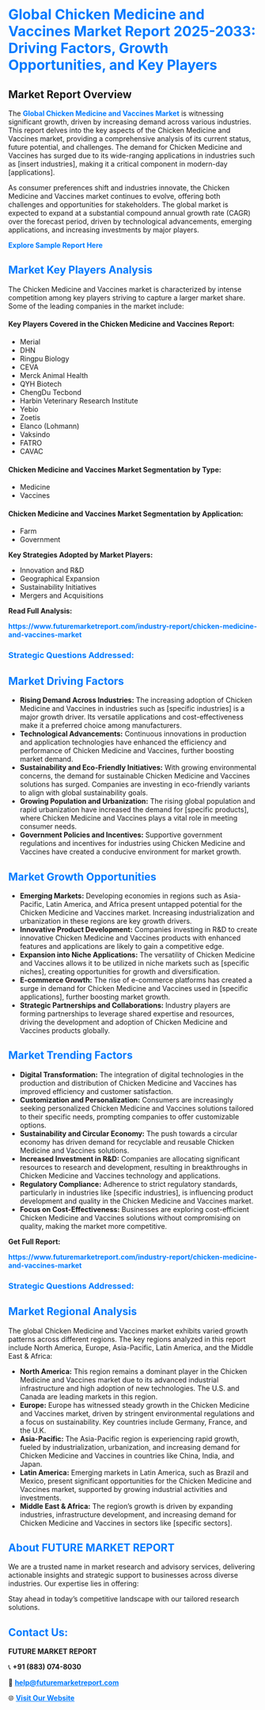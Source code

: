 <h1 style="color: #007BFF;">Global Chicken Medicine and Vaccines Market Report 2025-2033: Driving Factors, Growth Opportunities, and Key Players</h1>

<section id="overview">
<h2>Market Report Overview</h2>
<p>The <a href="https://www.futuremarketreport.com/industry-report/chicken-medicine-and-vaccines-market" style="color: #007BFF; text-decoration: none;"><strong>Global Chicken Medicine and Vaccines Market</strong></a> is witnessing significant growth, driven by increasing demand across various industries. This report delves into the key aspects of the Chicken Medicine and Vaccines market, providing a comprehensive analysis of its current status, future potential, and challenges. The demand for Chicken Medicine and Vaccines has surged due to its wide-ranging applications in industries such as [insert industries], making it a critical component in modern-day [applications].</p>
<p>As consumer preferences shift and industries innovate, the Chicken Medicine and Vaccines market continues to evolve, offering both challenges and opportunities for stakeholders. The global market is expected to expand at a substantial compound annual growth rate (CAGR) over the forecast period, driven by technological advancements, emerging applications, and increasing investments by major players.</p>
</section>

<section id="overview">
<p><a href="https://www.futuremarketreport.com/request-sample/reportId=78856" style="color: #007BFF; text-decoration: none;"><strong>Explore Sample Report Here</strong></a></p>
</section>

<section id="key-players">
<h2 style="color: #007BFF;">Market Key Players Analysis</h2>
<p>The Chicken Medicine and Vaccines market is characterized by intense competition among key players striving to capture a larger market share. Some of the leading companies in the market include:</p>
<h4>Key Players Covered in the Chicken Medicine and Vaccines Report:</h4>
<ul><li>Merial</li><li>DHN</li><li>Ringpu Biology</li><li>CEVA</li><li>Merck Animal Health</li><li>QYH Biotech</li><li>ChengDu Tecbond</li><li>Harbin Veterinary Research Institute</li><li>Yebio</li><li>Zoetis</li><li>Elanco (Lohmann)</li><li>Vaksindo</li><li>FATRO</li><li>CAVAC</li></ul>
<h4>Chicken Medicine and Vaccines Market Segmentation by Type:</h4>
<ul><li>Medicine</li><li>Vaccines</li></ul>

<h4>Chicken Medicine and Vaccines Market Segmentation by Application:</h4>
<ul><li>Farm</li><li>Government</li></ul>
<p><strong>Key Strategies Adopted by Market Players:</strong></p>
<ul>
<li>Innovation and R&D</li>
<li>Geographical Expansion</li>
<li>Sustainability Initiatives</li>
<li>Mergers and Acquisitions</li>
</ul>
</section>

<section>
<p><strong>Read Full Analysis: </strong></p><a href="https://www.futuremarketreport.com/industry-report/chicken-medicine-and-vaccines-market" style="color: #007BFF; text-decoration: none;"><strong>https://www.futuremarketreport.com/industry-report/chicken-medicine-and-vaccines-market</strong></a>
<h3 style="color: #007BFF;">Strategic Questions Addressed:</h3>
</section>

<section id="driving-factors">
<h2 style="color: #007BFF;">Market Driving Factors</h2>
<ul>
<li><strong>Rising Demand Across Industries:</strong> The increasing adoption of Chicken Medicine and Vaccines in industries such as [specific industries] is a major growth driver. Its versatile applications and cost-effectiveness make it a preferred choice among manufacturers.</li>
<li><strong>Technological Advancements:</strong> Continuous innovations in production and application technologies have enhanced the efficiency and performance of Chicken Medicine and Vaccines, further boosting market demand.</li>
<li><strong>Sustainability and Eco-Friendly Initiatives:</strong> With growing environmental concerns, the demand for sustainable Chicken Medicine and Vaccines solutions has surged. Companies are investing in eco-friendly variants to align with global sustainability goals.</li>
<li><strong>Growing Population and Urbanization:</strong> The rising global population and rapid urbanization have increased the demand for [specific products], where Chicken Medicine and Vaccines plays a vital role in meeting consumer needs.</li>
<li><strong>Government Policies and Incentives:</strong> Supportive government regulations and incentives for industries using Chicken Medicine and Vaccines have created a conducive environment for market growth.</li>
</ul>
</section>

<section id="growth-opportunities">
<h2 style="color: #007BFF;">Market Growth Opportunities</h2>
<ul>
<li><strong>Emerging Markets:</strong> Developing economies in regions such as Asia-Pacific, Latin America, and Africa present untapped potential for the Chicken Medicine and Vaccines market. Increasing industrialization and urbanization in these regions are key growth drivers.</li>
<li><strong>Innovative Product Development:</strong> Companies investing in R&D to create innovative Chicken Medicine and Vaccines products with enhanced features and applications are likely to gain a competitive edge.</li>
<li><strong>Expansion into Niche Applications:</strong> The versatility of Chicken Medicine and Vaccines allows it to be utilized in niche markets such as [specific niches], creating opportunities for growth and diversification.</li>
<li><strong>E-commerce Growth:</strong> The rise of e-commerce platforms has created a surge in demand for Chicken Medicine and Vaccines used in [specific applications], further boosting market growth.</li>
<li><strong>Strategic Partnerships and Collaborations:</strong> Industry players are forming partnerships to leverage shared expertise and resources, driving the development and adoption of Chicken Medicine and Vaccines products globally.</li>
</ul>
</section>

<section id="trending-factors">
<h2 style="color: #007BFF;">Market Trending Factors</h2>
<ul>
<li><strong>Digital Transformation:</strong> The integration of digital technologies in the production and distribution of Chicken Medicine and Vaccines has improved efficiency and customer satisfaction.</li>
<li><strong>Customization and Personalization:</strong> Consumers are increasingly seeking personalized Chicken Medicine and Vaccines solutions tailored to their specific needs, prompting companies to offer customizable options.</li>
<li><strong>Sustainability and Circular Economy:</strong> The push towards a circular economy has driven demand for recyclable and reusable Chicken Medicine and Vaccines solutions.</li>
<li><strong>Increased Investment in R&D:</strong> Companies are allocating significant resources to research and development, resulting in breakthroughs in Chicken Medicine and Vaccines technology and applications.</li>
<li><strong>Regulatory Compliance:</strong> Adherence to strict regulatory standards, particularly in industries like [specific industries], is influencing product development and quality in the Chicken Medicine and Vaccines market.</li>
<li><strong>Focus on Cost-Effectiveness:</strong> Businesses are exploring cost-efficient Chicken Medicine and Vaccines solutions without compromising on quality, making the market more competitive.</li>
</ul>
</section>

<section>
<p><strong>Get Full Report: </strong></p><a href="https://www.futuremarketreport.com/industry-report/chicken-medicine-and-vaccines-market" style="color: #007BFF; text-decoration: none;"><strong>https://www.futuremarketreport.com/industry-report/chicken-medicine-and-vaccines-market</strong></a>
<h3 style="color: #007BFF;">Strategic Questions Addressed:</h3>
</section>


<section id="regional-analysis">
<h2 style="color: #007BFF;">Market Regional Analysis</h2>
<p>The global Chicken Medicine and Vaccines market exhibits varied growth patterns across different regions. The key regions analyzed in this report include North America, Europe, Asia-Pacific, Latin America, and the Middle East & Africa:</p>
<ul>
<li><strong>North America:</strong> This region remains a dominant player in the Chicken Medicine and Vaccines market due to its advanced industrial infrastructure and high adoption of new technologies. The U.S. and Canada are leading markets in this region.</li>
<li><strong>Europe:</strong> Europe has witnessed steady growth in the Chicken Medicine and Vaccines market, driven by stringent environmental regulations and a focus on sustainability. Key countries include Germany, France, and the U.K.</li>
<li><strong>Asia-Pacific:</strong> The Asia-Pacific region is experiencing rapid growth, fueled by industrialization, urbanization, and increasing demand for Chicken Medicine and Vaccines in countries like China, India, and Japan.</li>
<li><strong>Latin America:</strong> Emerging markets in Latin America, such as Brazil and Mexico, present significant opportunities for the Chicken Medicine and Vaccines market, supported by growing industrial activities and investments.</li>
<li><strong>Middle East & Africa:</strong> The region’s growth is driven by expanding industries, infrastructure development, and increasing demand for Chicken Medicine and Vaccines in sectors like [specific sectors].</li>
</ul>
</section>

<footer>
<h2 style="color: #007BFF;">About FUTURE MARKET REPORT</h2>
<p>We are a trusted name in market research and advisory services, delivering actionable insights and strategic support to businesses across diverse industries. Our expertise lies in offering:</p>

<p>Stay ahead in today’s competitive landscape with our tailored research solutions.</p>

<h2 style="color: #007BFF;">Contact Us:</h2>
<p><strong>FUTURE MARKET REPORT</strong></p>
<p>📞 <strong>+91 (883) 074-8030</strong></p>
<p>📧 <strong><a href="mailto:help@futuremarketreport.com" style="color: #007BFF;">help@futuremarketreport.com</a></strong></p>
<p>🌐 <strong><a href="https://www.futuremarketreport.com/" style="color: #007BFF;">Visit Our Website</a></strong></p>
</footer>